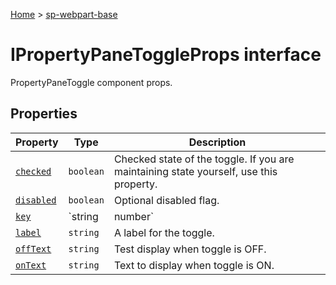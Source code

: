<!-- docId=sp-webpart-base.ipropertypanetoggleprops -->

[Home](./index.md) &gt; [sp-webpart-base](./sp-webpart-base.md)

# IPropertyPaneToggleProps interface

PropertyPaneToggle component props.

## Properties

|  Property | Type | Description |
|  --- | --- | --- |
|  [`checked`](./sp-webpart-base.ipropertypanetoggleprops.checked.md) | `boolean` | Checked state of the toggle. If you are maintaining state yourself, use this property. |
|  [`disabled`](./sp-webpart-base.ipropertypanetoggleprops.disabled.md) | `boolean` | Optional disabled flag. |
|  [`key`](./sp-webpart-base.ipropertypanetoggleprops.key.md) | `string | number` | A key to uniquely identify the field. |
|  [`label`](./sp-webpart-base.ipropertypanetoggleprops.label.md) | `string` | A label for the toggle. |
|  [`offText`](./sp-webpart-base.ipropertypanetoggleprops.offtext.md) | `string` | Test display when toggle is OFF. |
|  [`onText`](./sp-webpart-base.ipropertypanetoggleprops.ontext.md) | `string` | Text to display when toggle is ON. |

